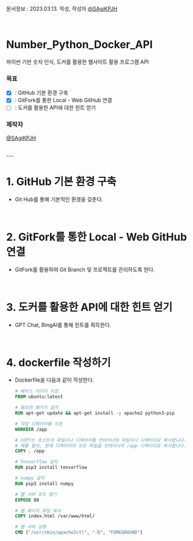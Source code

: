 문서정보 : 2023.03.13. 작성, 작성자 [@SAgiKPJH](https://github.com/SAgiKPJH)

<br>

# Number_Python_Docker_API
파이썬 기반 숫자 인식, 도커를 활용한 웹사이트 활용 프로그램 API

### 목표
- [x] : GitHub 기본 환경 구축
- [x] : GitFork를 통한 Local - Web GitHub 연결
- [ ] : 도커를 활용한 API에 대한 힌트 얻기

### 제작자
[@SAgiKPJH](https://github.com/SAgiKPJH)

<br>
---
<br>

# 1. GitHub 기본 환경 구축

- Git Hub를 통해 기본적인 환경을 갖춘다.

<br>

# 2. GitFork를 통한 Local - Web GitHub 연결

- GitFork를 활용하여 Git Branch 및 프로젝트를 관리하도록 한다.

<br>


# 3. 도커를 활용한 API에 대한 힌트 얻기

- GPT Chat, BingAI를 통해 힌트를 획득한다.


<br>

# 4. dockerfile 작성하기

- Dockerfile을 다음과 같이 작성한다.
  ```dockerfile
  # 베이스 이미지 지정
  FROM ubuntu:latest
  
  # 필요한 패키지 설치
  RUN apt-get update && apt-get install -y apache2 python3-pip
  
  # 작업 디렉터리를 지정
  WORKDIR /app
  
  # COPY는 호스트의 파일이나 디렉터리를 컨테이너의 파일이나 디렉터리로 복사합니다.
  # 예를 들어, 현재 디렉터리의 모든 파일을 컨테이너의 /app 디렉터리로 복사합니다.
  COPY . /app
  
  # Tensorflow 설치
  RUN pip3 install tensorflow
  
  # numpy 설치
  RUN pip3 install numpy
  
  # 웹 서버 포트 열기
  EXPOSE 80
  
  # 웹 페이지 파일 복사
  COPY index.html /var/www/html/
  
  # 웹 서버 실행
  CMD ["/usr/sbin/apache2ctl", "-D", "FOREGROUND"]
  ```